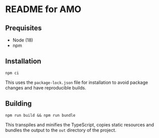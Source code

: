 # README for AMO

## Prequisites

- Node (18)
- npm

## Installation

```shell
npm ci
```

This uses the `package-lock.json` file for installation to avoid package changes and have reproducible builds.

## Building

```shell
npm run build && npm run bundle
```

This transpiles and minifies the TypeScript, copies static resources and bundles the output to the `out` directory of the project.
